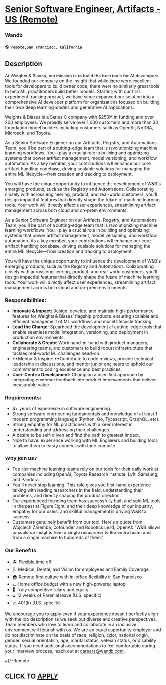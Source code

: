 # [Senior Software Engineer, Artifacts - US (Remote)](https://www.remotewlb.com/apply/senior-software-engineer-artifacts-us-remote)  
### Wandb  
#### `🌎 remote,San Francisco, California`  

## Description

At Weights & Biases, our mission is to build the best tools for AI developers. We founded our company on the insight that while there were excellent tools for developers to build better code, there were no similarly great tools to help ML practitioners build better models. Starting with our first experiment tracking product, we have since expanded our solution into a comprehensive AI developer platform for organizations focused on building their own deep learning models and generative AI applications.

  

Weights & Biases is a Series C company with $250M in funding and over 200 employees. We proudly serve over 1,000 customers and more than 30 foundation model builders including customers such as OpenAI, NVIDIA, Microsoft, and Toyota.

  

As a Senior Software Engineer on our Artifacts, Registry, and Automations Team, you'll be part of a cutting-edge team that is revolutionizing machine learning workflows. You'll play a crucial role in building and optimizing systems that power artifact management, model versioning, and workflow automation. As a key member, your contributions will enhance our core artifact handling codebase, driving scalable solutions for managing the entire ML lifecycle—from creation and tracking to deployment.

  

You will have the unique opportunity to influence the development of W&B's emerging products, such as the Registry and Automations. Collaborating closely with across engineering, product, and real-world customers, you'll design impactful features that directly shape the future of machine learning tools. Your work will directly affect user experiences, streamlining artifact management across both cloud and on-prem environments.

  

As a Senior Software Engineer on our Artifacts, Registry, and Automations Team, you'll be part of a cutting-edge team that is revolutionizing machine learning workflows. You'll play a crucial role in building and optimizing systems that power artifact management, model versioning, and workflow automation. As a key member, your contributions will enhance our core artifact handling codebase, driving scalable solutions for managing the entire ML lifecycle—from creation and tracking to deployment.

  

You will have the unique opportunity to influence the development of W&B's emerging products, such as the Registry and Automations. Collaborating closely with across engineering, product, and real-world customers, you'll design impactful features that directly shape the future of machine learning tools. Your work will directly affect user experiences, streamlining artifact management across both cloud and on-prem environments.

  

### Responsibilities:

*  **Innovate & Impact:** Design, develop, and maintain high-performance features for Weights & Biases’ flagship products, ensuring scalable and efficient management of ML workflows and model lifecycle tracking.
*  **Lead the Charge:** Spearhead the development of cutting-edge tools that enable seamless model integration, versioning, and deployment in production environments.
*  **Collaborate & Create**: Work hand-in-hand with product managers, engineering teams, and customers to build robust infrastructure that tackles real-world ML challenges head-on.
*  **Mentor & Inspire: **Contribute to code reviews, provide technical leadership in discussions, and mentor junior engineers to uphold our commitment to coding excellence and best practices.
*  **User-Centric Development:** Champion a user-first approach by integrating customer feedback into product improvements that deliver measurable value.

  

### Requirements:

* 4+ years of experience in software engineering.
* Strong software engineering fundamentals and knowledge of at least 1 modern programming language (Python, Go, Typescript, GraphQL, etc).
* Strong empathy for ML practitioners with a keen interest in understanding and addressing their challenges.
* A desire to be self-driven and find the path to greatest impact.
* Nice to have: experience working with ML Engineers and building tools to allow them to easily connect with their compute.

  

### Why join us?

* Top-tier machine learning teams rely on our tools for their daily work at companies including OpenAI, Toyota Research Institute, Lyft, Samsung, and Pandora.
* You'll never stop learning. This role gives you first-hand experience talking with leading researchers in the field, understanding their problems, and directly shaping the product direction.
* Our experienced founding team has successfully built and sold ML tools in the past at Figure Eight, and their deep knowledge of our industry, empathy for our users, and skillful management is driving W&B to success.
* Customers genuinely benefit from our tool. Here's a quote from Wojciech Zaremba, Cofounder and Robotics Lead, OpenAI: "W&B allows to scale up insights from a single researcher to the entire team, and from a single machine to hundreds of them."

  

### Our Benefits

* 🏝️ Flexible time off 
* 🩺 Medical, Dental, and Vision for employees and Family Coverage
* 🏠 Remote first culture with in-office flexibility in San Francisco
* 💵 Home office budget with a new high-powered laptop
* 🥇 Truly competitive salary and equity
* 🚼 12 weeks of Parental leave (U.S. specific)
* 📈 401(k) (U.S. specific)

  

We encourage you to apply even if your experience doesn't perfectly align with the job description as we seek out diverse and creative perspectives. Team members who love to learn and collaborate in an inclusive environment will flourish with us. We are an equal opportunity employer and do not discriminate on the basis of race, religion, color, national origin, gender, sexual orientation, age, marital status, veteran status, or disability status. If you need additional accommodations to feel comfortable during your interview process, reach out at careers@wandb.com.

  

#LI-Remote

  
## CLICK TO [APPLY](https://www.remotewlb.com/apply/senior-software-engineer-artifacts-us-remote)

